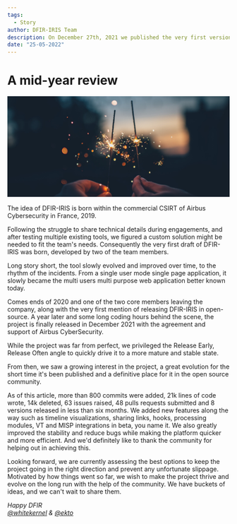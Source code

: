 ```yaml
---
tags:
  - Story
author: DFIR-IRIS Team
description: On December 27th, 2021 we published the very first version of DFIR-IRIS, a free and open source alternative incident response plateforme. Six months have already passed, and it's time for a short look back on what was achieved.  
date: "25-05-2022"
---
```



# A mid-year review 

![banner](../_static/mid_year_review/mid_year_review.jpg)

The idea of DFIR-IRIS is born within the commercial CSIRT of Airbus Cybersecurity in France, 2019.

Following the struggle to share technical details during engagements, and after testing multiple existing tools, we figured a custom solution might be needed to fit the team's needs. Consequently the very first draft of DFIR-IRIS was born, developed by two of the team members.   

Long story short, the tool slowly evolved and improved over time, to the rhythm of the incidents. From a single user mode single page application, it slowly became the multi users multi purpose web application better known today.   

Comes ends of 2020 and one of the two core members leaving the company, along with the very first mention of releasing DFIR-IRIS in open-source. A year later and some long coding hours behind the scene, the project is finally released in December 2021 with the agreement and support of Airbus CyberSecurity. 

While the project was far from perfect, we privileged the Release Early, Release Often angle to quickly drive it to a more mature and stable state. 

From then, we saw a growing interest in the project, a great evolution for the short time it's been published and a definitive place for it in the open source community.   

As of this article, more than 800 commits were added, 21k lines of code wrote, 14k deleted, 63 issues raised, 48 pulls requests submitted and 8 versions released in less than six months. We added new features along the way such as timeline visualizations, sharing links, hooks, processing modules, VT and MISP integrations in beta, you name it. We also greatly improved the stability and reduce bugs while making the platform quicker and more efficient. And we'd definitely like to thank the community for helping out in achieving this.    

Looking forward, we are currently assessing the best options to keep the project going in the right direction and prevent any unfortunate slippage. Motivated by how things went so far, we wish to make the project thrive and evolve on the long run with the help of the community. We have buckets of ideas, and we can't wait to share them. 

*Happy DFIR*  
*[@whitekernel](https://twitter.com/white_kernel/) & [@ekto](https://twitter.com/ektoplasma_)*